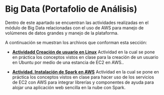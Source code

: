 # Big Data (Portafolio de Análisis)
Dentro de este apartado se encuentran las actividades realizadas en el módulo de Big Data relacionadas con el uso de AWS para manejo de volúmenes de datos grandes y manejo de la plataforma.

A continuación se muestran los archivos que conforman esta sección:
* **[Actividadd Creación de usuario en Linux](/final/Estadística/Big%20Data/Creación%20de%20usuario%20en%20Linux.pdf)** Actividad en la cual se pone en práctica los conceptos vistos en clase para la creación de un usuario en Ubuntu por medio de una estancia de EC2 en AWS..

* **[Actividad. Instalación de Spark en AWS](/final/Big%20Data/Instalación%20de%20Spark%20en%20AWS.pdf)** Actividad en la cual se pone en práctica los conceptos vistos en clase para hacer uso de los servicios de EC2 con AWS para integrar librerías y componentes de ayuda para alojar una aplicación web sencilla en la nube con Spark.